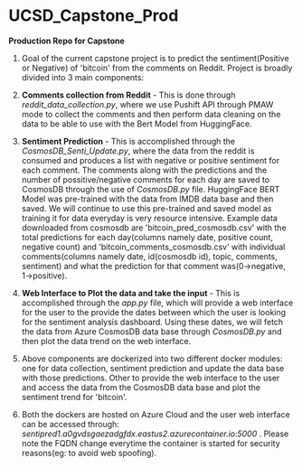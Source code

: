 # UCSD_Capstone_Prod

**Production Repo for Capstone**

1. Goal of the current capstone project is to predict the sentiment(Positive or Negative) of 'bitcoin' from the comments on Reddit. Project is broadly divided into 3 main components:

2. **Comments collection from Reddit** - This is done through _reddit_data_collection.py_, where we use Pushift API through PMAW mode to collect the comments and then perform data cleaning on the data to be able to use with the Bert Model from HuggingFace.

3. **Sentiment Prediction** - This is accomplished through the _CosmosDB_Senti_Update.py_, where the data from the reddit is consumed and produces a list with negative or positive sentiment for each comment. The comments along with the predictions and the number of possitive/negative comments for each day are saved to CosmosDB through the use of _CosmosDB.py_ file. HuggingFace BERT Model was pre-trained with the data from IMDB data base and then saved. We will continue to use this pre-trained and saved model as training it for data everyday is very resource intensive. Example data downloaded from cosmosdb are 'bitcoin_pred_cosmosdb.csv' with the total predictions for each day(columns namely date, positive count, negative count) and 'bitcoin_comments_cosmosdb.csv' with individual comments(columns namely date, id(cosmosdb id), topic,  comments, sentiment) and what the prediction for that comment was(0->negative, 1->positive).

4. **Web Interface to Plot the data and take the input** - This is accomplished through the _app.py_ file, which will provide a web interface for the user to the provide the dates between which the user is looking for the sentiment analysis dashboard. Using these dates, we will fetch the data from Azure CosmosDB data base through _CosmosDB.py_ and then plot the data trend on the web interface. 

5. Above components are dockerized into two different docker modules: one for data collection, sentiment prediction and update the data base with those predictions. Other to provide the web interface to the user and access the data from the CosmosDB data base and plot the sentiment trend for 'bitcoin'.

6. Both the dockers are hosted on Azure Cloud and the user web interface can be accessed through: _sentipred1.a0gvdsgaezadgfdx.eastus2.azurecontainer.io:5000_ . Please note the FQDN change everytime the container is started for security reasons(eg: to avoid web spoofing).
